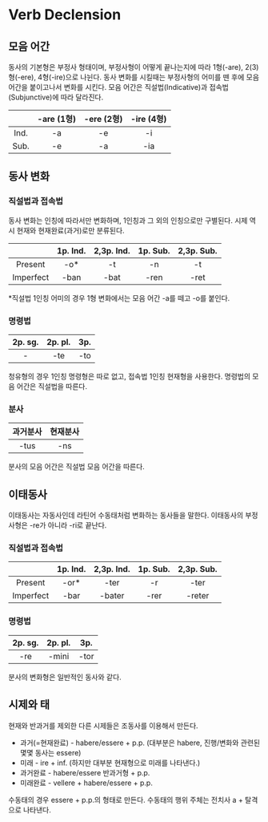 # Verb Declension



## 모음 어간



동사의 기본형은 부정사 형태이며, 부정사형이 어떻게 끝나는지에 따라 1형(-are), 2(3)형(-ere), 4형(-ire)으로 나뉜다. 동사 변화를 시킬때는 부정사형의 어미를 뗀 후에 모음 어간을 붙이고나서 변화를 시킨다. 모음 어간은 직설법(Indicative)과 접속법(Subjunctive)에 따라 달라진다.



|      | -are (1형) | -ere (2형) | -ire (4형) |
| :--: | :--------: | :--------: | :--------: |
| Ind. |     -a     |     -e     |     -i     |
| Sub. |     -e     |     -a     |    -ia     |





## 동사 변화



### 직설법과 접속법



동사 변화는 인칭에 따라서만 변화하며, 1인칭과 그 외의 인칭으로만 구별된다. 시제 역시 현재와 현재완료(과거)로만 분류된다.



|           | 1p. Ind. | 2,3p. Ind. | 1p. Sub. | 2,3p. Sub. |
| :-------: | :------: | :--------: | :------: | :--------: |
|  Present  |   -o*    |     -t     |    -n    |     -t     |
| Imperfect |   -ban   |    -bat    |   -ren   |    -ret    |

 *직설법 1인칭 어미의 경우 1형 변화에서는 모음 어간 -a를 떼고 -o를 붙인다.



### 명령법

| 2p. sg. | 2p. pl. | 3p.  |
| :-----: | :-----: | :--: |
|    -    |   -te   | -to  |

청유형의 경우 1인칭 명령형은 따로 없고, 접속법 1인칭 현재형을 사용한다. 명령법의 모음 어간은 직설법을 따른다.



### 분사

| 과거분사 | 현재분사 |
| :------: | :------: |
|   -tus   |   -ns    |

분사의 모음 어간은 직설법 모음 어간을 따른다.





## 이태동사

이태동사는 자동사인데 라틴어 수동태처럼 변화하는 동사들을 말한다. 이태동사의 부정사형은 -re가 아니라 -ri로 끝난다.



### 직설법과 접속법

|           | 1p. Ind. | 2,3p. Ind. | 1p. Sub. | 2,3p. Sub. |
| :-------: | :------: | :--------: | :------: | :--------: |
|  Present  |   -or*   |    -ter    |    -r    |    -ter    |
| Imperfect |   -bar   |   -bater   |   -rer   |   -reter   |



### 명령법

| 2p. sg. | 2p. pl. | 3p.  |
| :-----: | :-----: | :--: |
|   -re   |  -mini  | -tor |



분사의 변화형은 일반적인 동사와 같다.



## 시제와 태



현재와 반과거를 제외한 다른 시제들은 조동사를 이용해서 만든다.



- 과거(=현재완료) - habere/essere + p.p. (대부분은 habere, 진행/변화와 관련된 몇몇 동사는 essere)
- 미래 - ire + inf. (하지만 대부분 현재형으로 미래를 나타낸다.)
- 과거완료 - habere/essere 반과거형 + p.p.
- 미래완료 - vellere + habere/essere + p.p.



수동태의 경우 essere + p.p.의 형태로 만든다. 수동태의 행위 주체는 전치사 a + 탈격으로 나타낸다.
